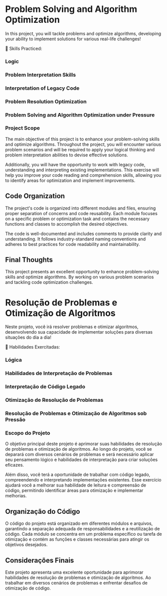 # Problem Solving and Algorithm Optimization
In this project, you will tackle problems and optimize algorithms, developing your ability to implement solutions for various real-life challenges!

🚵 Skills Practiced:

### Logic
### Problem Interpretation Skills
### Interpretation of Legacy Code
### Problem Resolution Optimization
### Problem Solving and Algorithm Optimization under Pressure
### Project Scope
The main objective of this project is to enhance your problem-solving skills and optimize algorithms. Throughout the project, you will encounter various problem scenarios and will be required to apply your logical thinking and problem interpretation abilities to devise effective solutions.

Additionally, you will have the opportunity to work with legacy code, understanding and interpreting existing implementations. This exercise will help you improve your code reading and comprehension skills, allowing you to identify areas for optimization and implement improvements.

## Code Organization
The project's code is organized into different modules and files, ensuring proper separation of concerns and code reusability. Each module focuses on a specific problem or optimization task and contains the necessary functions and classes to accomplish the desired objectives.

The code is well-documented and includes comments to provide clarity and understanding. It follows industry-standard naming conventions and adheres to best practices for code readability and maintainability.

## Final Thoughts
This project presents an excellent opportunity to enhance problem-solving skills and optimize algorithms. By working on various problem scenarios and tackling code optimization challenges.

# Resolução de Problemas e Otimização de Algoritmos
Neste projeto, você irá resolver problemas e otimizar algoritmos, desenvolvendo sua capacidade de implementar soluções para diversas situações do dia a dia!

🚵 Habilidades Exercitadas:

### Lógica
### Habilidades de Interpretação de Problemas
### Interpretação de Código Legado
### Otimização de Resolução de Problemas
### Resolução de Problemas e Otimização de Algoritmos sob Pressão
### Escopo do Projeto
O objetivo principal deste projeto é aprimorar suas habilidades de resolução de problemas e otimização de algoritmos. Ao longo do projeto, você se deparará com diversos cenários de problemas e será necessário aplicar seu pensamento lógico e habilidades de interpretação para criar soluções eficazes.

Além disso, você terá a oportunidade de trabalhar com código legado, compreendendo e interpretando implementações existentes. Esse exercício ajudará você a melhorar sua habilidade de leitura e compreensão de código, permitindo identificar áreas para otimização e implementar melhorias.

## Organização do Código
O código do projeto está organizado em diferentes módulos e arquivos, garantindo a separação adequada de responsabilidades e a reutilização de código. Cada módulo se concentra em um problema específico ou tarefa de otimização e contém as funções e classes necessárias para atingir os objetivos desejados.

## Considerações Finais
Este projeto apresenta uma excelente oportunidade para aprimorar habilidades de resolução de problemas e otimização de algoritmos. Ao trabalhar em diversos cenários de problemas e enfrentar desafios de otimização de código.

